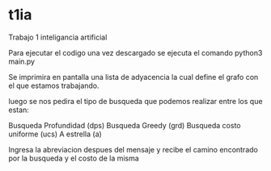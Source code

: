 # t1ia
Trabajo 1 inteligancia artificial

Para ejecutar el codigo una vez descargado se ejecuta el comando 
python3 main.py

Se imprimira en pantalla una lista de adyacencia la cual define el grafo con el que estamos trabajando.

luego se nos pedira el tipo de busqueda que podemos realizar entre los que estan:

Busqueda Profundidad (dps)
Busqueda Greedy (grd)
Busqueda costo uniforme (ucs)
A estrella (a)

Ingresa la abreviacion despues del mensaje y recibe el camino encontrado por la busqueda y el costo de la misma